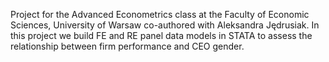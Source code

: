 Project for the Advanced Econometrics class at the Faculty of Economic Sciences, University of Warsaw co-authored with Aleksandra Jędrusiak. 
In this project we build FE and RE panel data models in STATA to assess the relationship between firm performance and CEO gender.
